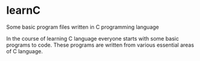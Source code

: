# learnC
Some basic program files written in C programming language

In the course of learning C language everyone starts with some basic programs to code. These programs are written from various essential areas of C language.

